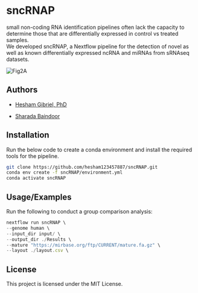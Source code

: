 
# sncRNAP

small non-coding RNA identification pipelines often lack the capacity to determine those that are differentially expressed in control vs treated samples.               
We developed sncRNAP, a Nextflow  pipeline for the detection of novel as well as known differentially expressed ncRNA and miRNAs from sRNAseq datasets.

![Fig2A](https://user-images.githubusercontent.com/82383235/211609047-df6e06f8-3fc5-43f0-b8e4-af0984fcd173.png)

## Authors

- [Hesham Gibriel, PhD](https://github.com/hesham123457887)

- [Sharada Baindoor](https://github.com/@sharadabaindoor1995)



## Installation

Run the below code to create a conda environment and install the required tools for the pipeline.

```bash
git clone https://github.com/hesham123457887/sncRNAP.git
conda env create -f sncRNAP/environment.yml
conda activate sncRNAP
```
## Usage/Examples
Run the following to conduct a group comparison analysis:
```javascript
nextflow run sncRNAP \
--genome human \
--input_dir input/ \
--output_dir ./Results \
--mature "https://mirbase.org/ftp/CURRENT/mature.fa.gz" \
--layout ./layout.csv \
```


## License

This project is licensed under the MIT License.
